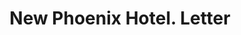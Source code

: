 ---
doi: 10.7916/D8M91MMM
date_other: '1883'
date_other_textual: '1883'
form: correspondence
genre:
- Letters (correspondence)
name:
- New Phoenix Hotel
object_in_context_url: https://biggert.cul.columbia.edu/items/view/ave_biggert_00310
subject_hierarchical_geographic:
- Lexington, Kentucky, United States
subject_name:
- New Phoenix Hotel
title: New Phoenix Hotel. Letter
sort_title: New Phoenix Hotel. Letter
call_number: ave_biggert_00310
coordinates:
- 38.02972222222222,-84.49472222222222
pid: ave_biggert_00310
identifiers: ave_biggert_00310
thumbnail: https://derivativo-1.library.columbia.edu/iiif/2/ldpd:344250/full/!256,256/0/native.jpg
permalink: /biggert/ave_biggert_00310/
layout: iiif-image-page
---